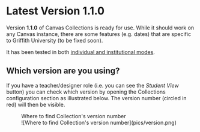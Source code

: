 # Latest Version **1.1.0**

Version **1.1.0** of Canvas Collections is ready for use. While it should work on any Canvas instance, there are some features (e.g. dates) that are specific to Griffith University (to be fixed soon).

It has been tested in both [individual and institutional modes](./getting-started/install/types-pre-requisites.md). 

## Which version are you using?

If you have a teacher/designer role (i.e. you can see the _Student View_ button) you can check which version by opening the Collections configuration section as illustrated below. The version number (circled in red) will then be visible.


<figure markdown>
<figcaption>Where to find Collection's version number</figcaption>
![Where to find Collection's version number](pics/version.png)  
</figure>
